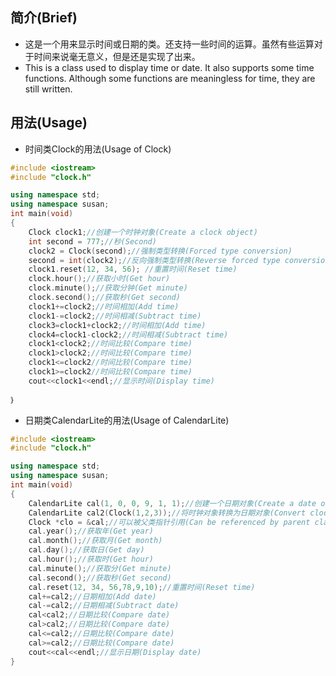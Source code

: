## 简介(Brief)
- 这是一个用来显示时间或日期的类。还支持一些时间的运算。虽然有些运算对于时间来说毫无意义，但是还是实现了出来。
- This is a class used to display time or date. It also supports some time functions. Although some functions are meaningless for time, they are still written.
## 用法(Usage)
- 时间类Clock的用法(Usage of Clock)
```cpp
#include <iostream>
#include "clock.h"

using namespace std;
using namespace susan;
int main(void)
{
    Clock clock1;//创建一个时钟对象(Create a clock object)
    int second = 777;//秒(Second)
    clock2 = Clock(second);//强制类型转换(Forced type conversion)
    second = int(clock2);//反向强制类型转换(Reverse forced type conversion)
    clock1.reset(12, 34, 56); //重置时间(Reset time)
    clock.hour();//获取小时(Get hour)
    clock.minute();//获取分钟(Get minute)
    clock.second();//获取秒(Get second)
    clock1+=clock2;//时间相加(Add time)
    clock1-=clock2;//时间相减(Subtract time)
    clock3=clock1+clock2;//时间相加(Add time)
    clock4=clock1-clock2;//时间相减(Subtract time)
    clock1<clock2;//时间比较(Compare time)
    clock1>clock2;//时间比较(Compare time)
    clock1<=clock2//时间比较(Compare time)
    clock1>=clock2//时间比较(Compare time)
    cout<<clock1<<endl;//显示时间(Display time)
    
｝
```
- 日期类CalendarLite的用法(Usage of CalendarLite)
```cpp
#include <iostream>
#include "clock.h"

using namespace std;
using namespace susan;
int main(void)
{
    CalendarLite cal(1, 0, 0, 9, 1, 1);//创建一个日期对象(Create a date object)
    CalendarLite cal2(Clock(1,2,3));//将时钟对象转换为日期对象(Convert clock object to date object)
    Clock *clo = &cal;//可以被父类指针引用(Can be referenced by parent class pointer)
    cal.year();//获取年(Get year)
    cal.month();//获取月(Get month)
    cal.day();//获取日(Get day)
    cal.hour();//获取时(Get hour)
    cal.minute();//获取分(Get minute)
    cal.second();//获取秒(Get second)
    cal.reset(12, 34, 56,78,9,10);//重置时间(Reset time)
    cal+=cal2;//日期相加(Add date)
    cal-=cal2;//日期相减(Subtract date)
    cal<cal2;//日期比较(Compare date)
    cal>cal2;//日期比较(Compare date)
    cal<=cal2;//日期比较(Compare date)
    cal>=cal2;//日期比较(Compare date)
    cout<<cal<<endl;//显示日期(Display date)
}
```